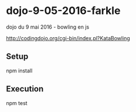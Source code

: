 # dojo-9-05-2016-farkle
dojo du 9 mai 2016 - bowling en js

http://codingdojo.org/cgi-bin/index.pl?KataBowling


## Setup ##

npm install


## Execution ##

npm test

